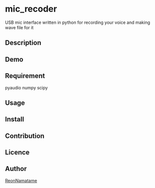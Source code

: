 # mic_recoder
USB mic interface written in python for recording your voice and making wave file for it

## Description

## Demo

## Requirement
pyaudio
numpy
scipy

## Usage

## Install

## Contribution

## Licence

## Author
[ReonNamatame](https://github.com/ReonNamatame)
